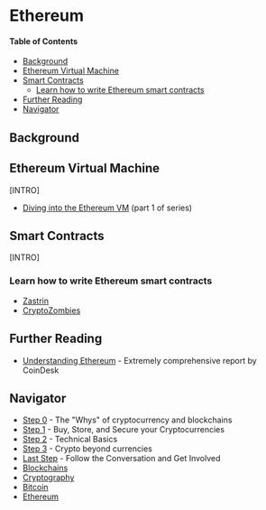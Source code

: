 # Ethereum

#### Table of Contents
- [Background](#background)
- [Ethereum Virtual Machine](#ethereum-virtual-machine)
- [Smart Contracts](#smart-contracts)
  - [Learn how to write Ethereum smart contracts](#learn-how-to-write-ethereum-smart-contracts)
- [Further Reading](#further-reading)
- [Navigator](#navigator)

## Background

## Ethereum Virtual Machine
[INTRO]

- [Diving into the Ethereum VM](https://blog.qtum.org/diving-into-the-ethereum-vm-6e8d5d2f3c30) (part 1 of series)

## Smart Contracts
[INTRO]

### Learn how to write Ethereum smart contracts
- [Zastrin](https://www.zastrin.com/)
- [CryptoZombies](https://cryptozombies.io/)

## Further Reading
- [Understanding Ethereum](https://drive.google.com/open?id=1gjXd0gCePM-ZylSTiJO9MRXGl4GhHgpS) - Extremely comprehensive report by CoinDesk

## Navigator
- [Step 0](../step0.md) - The "Whys" of cryptocurrency and blockchains
- [Step 1](../step1.md) - Buy, Store, and Secure your Cryptocurrencies
- [Step 2](../step2.md) - Technical Basics
- [Step 3](../step3.md) - Crypto beyond currencies
- [Last Step](../last-step.md) - Follow the Conversation and Get Involved
- [Blockchains](../blockchains/blockchains.md)
- [Cryptography](../cryptography/introduction.md)
- [Bitcoin](../bitcoin/bitcoin.md)
- [Ethereum](../ethereum/ethereum.md)
